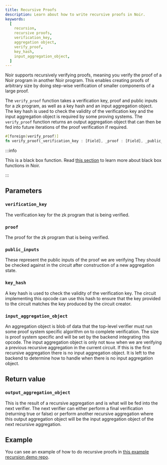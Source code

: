 ```yaml
---
title: Recursive Proofs
description: Learn about how to write recursive proofs in Noir.
keywords:
  [
    recursion,
    recursive proofs,
    verification_key,
    aggregation object,
    verify_proof,
    key_hash,
    input_aggregation_object,
  ]
---
```


Noir supports recursively verifying proofs, meaning you verify the proof of a Noir program in another Noir program. This enables creating proofs of arbitrary size by doing step-wise verification of smaller components of a large proof.

The `verify_proof` function takes a verification key, proof and public inputs for a zk program, as well as a key hash and an input aggregation object. The key hash is used to check the validity of the verification key and the input aggregation object is required by some proving systems. The `verify_proof` function returns an output aggregation object that can then be fed into future iterations of the proof verification if required.

```rust
#[foreign(verify_proof)]
fn verify_proof(_verification_key : [Field], _proof : [Field], _public_input : Field, _key_hash : Field, _input_aggregation_object : [Field]) -> [Field] {}
```

:::info

This is a black box function. Read [this section](./black_box_fns) to learn more about black box functions in Noir.

:::

## Parameters

### `verification_key`

The verification key for the zk program that is being verified.

### `proof`

The proof for the zk program that is being verified.

### `public_inputs`

These represent the public inputs of the proof we are verifying They should be checked against in the circuit after construction of a new aggregation state.

### `key_hash`

A key hash is used to check the validity of the verification key. The circuit implementing this opcode can use this hash to ensure that the key provided to the circuit matches the key produced by the circuit creator.

### `input_aggregation_object`

An aggregation object is blob of data that the top-level verifier must run some proof system specific algorithm on to complete verification. The size is proof system specific and will be set by the backend integrating this opcode. The input aggregation object is only not `None` when we are verifying a previous recursive aggregation in the current circuit. If this is the first recursive aggregation there is no input aggregation object. It is left to the backend to determine how to handle when there is no input aggregation object.

## Return value

### `output_aggregation_object`

This is the result of a recursive aggregation and is what will be fed into the next verifier.
The next verifier can either perform a final verification (returning true or false) or perform another recursive aggregation where this output aggregation object will be the input aggregation object of the next recursive aggregation.

## Example

You can see an example of how to do recursive proofs in [this example recursion demo repo](https://github.com/Savio-Sou/recursion-demo/tree/main).
